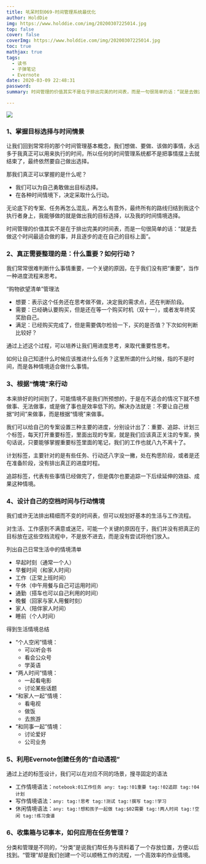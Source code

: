 ```yaml
---
title: 吼呆时刻069-时间管理系统最优化
author: HoldDie
img: https://www.holddie.com/img/20200307225014.jpg
top: false
cover: false
coverImg: https://www.holddie.com/img/20200307225014.jpg
toc: true
mathjax: true
tags:
  - 读书
  - 子弹笔记
  - Evernote
date: 2020-03-09 22:48:31
password:
summary: 时间管理的价值其实不是在于排出完美的时间表，而是一句很简单的话：“就是去做这个时间最适合做的事，并且逐步的走在自己的目标上面”。

---
```




![](https://www.holddie.com/img/20200307225014.jpg)



### 1、掌握目标选择与时间情景

让我们回到常常将的那个时间管理基本概念，我们想做、要做、该做的事情，永远多于我真正可以用来执行的时间，所以任何的时间管理系统都不是把事情摆上去就结束了，最终依然要自己做出选择。



那我们真正可以掌握的是什么呢？

- 我们可以为自己勇敢做出目标选择。
- 在各种时间情境下，决定采取什么行动。



无论底下的专案、任务再怎么混乱，再怎么有意外，最终所有的路线归结到我这个执行者身上，我能够做的就是做出我的目标选择，以及我的时间情境选择。



时间管理的价值其实不是在于排出完美的时间表，而是一句很简单的话：“就是去做这个时间最适合做的事，并且逐步的走在自己的目标上面”。



### 2、真正需要整理的是：什么重要？如何行动？

我们常常很难判断什么事情重要，一个关键的原因，在于我们没有把“重要”，当作一种进度流程来思考。



“购物欲望清单”管理法

- 想要：表示这个任务还在思考做不做，决定我的需求点，还在判断阶段。
- 需要：已经确认要购买，但是还在等一个购买时机（双十一），或者发年终奖奖励自己。
- 满足：已经购买完成了，但是需要偶尔检验一下，买的是否值？下次如何判断比较好？



通过上述这个过程，可以培养让我们用进度思考，来取代重要性思考。



如何让自己知道什么时候应该推进什么任务？这里所谓的什么时候，指的不是时间，而是各种情境适合做什么事情。



### 3、根据“情境”来行动

本来排好的时间到了，可能情境不是我们所预想的，于是在不适合的情况下就不想做事、无法做事，或是做了事也是效率低下的。解决办法就是：不要让自己根据“时间”来做事，而是根据“情境”来做事。



我们可以给自己的专案设置三种主要的进度，分别设计出了：重要、追踪、计划三个标签，每天打开重要标签，里面出现的专案，就是我们应该真正关注的专案，换句话说，只要能够掌握重要标签里面的笔记，我们的工作也就八九不离十了。



计划标签，主要针对的是有些任务、行动还八字没一撇，处在构思阶段，或者是还在准备阶段，没有排出真正的进度时程。



追踪标签，代表有些事情已经做完了，但是偶尔也要追踪一下后续延伸的效益、成果这种情境。



### 4、设计自己的空档时间与行动情境



我们或许无法排出精细而不变的时间表，但可以规划好基本的生活与工作流程。



对生活、工作感到不满意或迷茫，可能一个关键的原因在于，我们并没有把真正的目标放在这些空档流程中，不是放不进去，而是没有尝试将他们放入。



列出自己日常生活中的情境清单

- 早起时刻（通常一个人）
- 早餐时间（和家人时间）
- 工作（正常上班时间）
- 午休（中午用餐与自己可运用时间）
- 通勤（搭车也可以自己利用的时间）
- 晚餐（回家与家人用餐时刻）
- 家人（陪伴家人时间）
- 睡前（个人时间）



得到生活情境总结

- “个人空闲”情境：
  - 可以听会书
  - 看会公众号
  - 学英语
- “两人时间”情境：
  - 一起看电影
  - 讨论某些话题
- “和家人一起”情境：
  - 看电视
  - 做饭
  - 去旅游
- “和同事一起”情境：
  - 讨论爱好
  - 公司业务

### 5、利用Evernote创建任务的“自动透视”

通过上述的标签设计，我们可以在对应不同的场景，搜寻固定的语法

- 工作情境语法：`notebook:01工作任务 any: tag:!01重要 tag:!02追踪 tag:!04计划`
- 写作情境语法：`any: tag:!思考 tag:!测试 tag:!撰写 tag:!学习`
- 休闲情境语法：`any: tag:!想和孩子一起做 tag:$02需要 tag:!两人时间 tag:!空闲 tag:!练习食谱`



### 6、收集箱与记事本，如何应用在任务管理？

分类和管理是不同的，“分类”是说我们帮任务与资料着了一个存放位置，方便以后找到。“管理”却是我们创建一个可以顺畅工作的流程，一个高效率的作业情境。